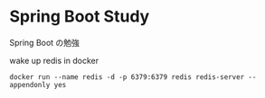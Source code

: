 # Spring Boot Study
Spring Boot の勉強

wake up redis in docker
```
docker run --name redis -d -p 6379:6379 redis redis-server --appendonly yes
```